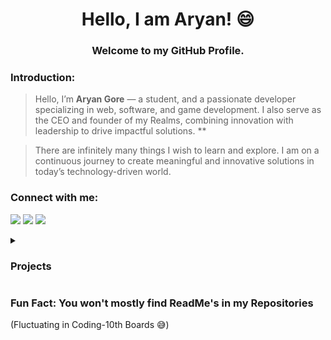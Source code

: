 <h1 align="center">Hello, I am Aryan! 😄</h1>
<h3 align="center">Welcome to my GitHub Profile.</h3>



### Introduction:
> Hello, I’m **Aryan Gore** — a student, and a passionate developer specializing in web, software, and game development. I also serve as the CEO and founder of my Realms, combining innovation with leadership to drive impactful solutions. **

> There are infinitely many things I wish to learn and explore. I am on a continuous journey to create meaningful and innovative solutions in today’s technology-driven world.


### Connect with me:

[![](https://img.shields.io/badge/-Github-000000?style=for-the-badge&logo=github&logoColor=white)](https://github.com/rngore) 
[![](https://img.shields.io/badge/-Portfolio-000000?style=for-the-badge)](https://aryangore.netlify.app/)
[![](https://img.shields.io/badge/-Email-000000?style=for-the-badge&logo=gmail&logoColor=white&link=mailto:aryangore)](mailto:rngore@gmail.com)






<details>
  <summary><h3>Projects</h3></summary>
  

  
* 🖥️ <a href ="https://ravanger101.github.io">My Website</a>
* 💻 <a href="https://projectdragonrealms.github.io/">Realms</a>
* 🤖 <a href="https://github.com/ProjectDragonRealms/RealmsBotv1.2">Realms Bot v1.2</a>
* 🎧 <a href ="https://spotifyrealms.netlify.app/">Spotify Clone</a>
* 🛒 <a href ="https://github.com/ProjectDragonRealms/Le-Caddie-#readme">Le Caddie`</a>
* 🧾 <a href ="https://xpavilion.github.io/">Xpavilion</a>
* ✔ <a href ="https://turnipguy30.me/">Turnip's Website</a>
* 💬 <a href="https://github.com/ProjectDragonRealms/RealmsVoiceSearchv1.3">Realms Voice Search v1.3</a>
* 👾 <a href ="https://github.com/ProjectDragonRealms/MinecraftClassicPYVersion1.0">Minecraft PY Version 1.0</a>
* 📁 <a href ="https://github.com/ProjectDragonRealms">My Organisation</a>
* 👧 <a href ="https://github.com/ProjectDragonRealms/Inu-Yoshikawa.V.1.0.Benchmark#inu-yoshikawav10benchmark">Inu Yoshikawa Benchmark v1</a>
* 🎃 <a href ="https://pokemon-pythonred.github.io/">Pokemon!</a>
* 🎵 <a href="https://youtu.be/p-HRjrIHtDE">Ramen - KAKASHI</a>
</details>

<h3>Fun Fact: You won't mostly find ReadMe's in my Repositories</h3>
(Fluctuating in Coding-10th Boards 😅)
